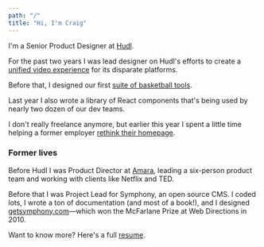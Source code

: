 ```yaml
---
path: "/"
title: "Hi, I'm Craig"
---
```


I'm a Senior Product Designer at [Hudl](http://hudl.com).

For the past two years I was lead designer on Hudl's efforts to create a [unified video experience](/hudl-video-experience/) for its disparate platforms.

Before that, I designed our first [suite of basketball tools](/hudl-basketball/).

Last year I also wrote a library of React components that's being used by nearly two dozen of our dev teams.

I don't really freelance anymore, but earlier this year I spent a little time helping a former employer [rethink their homepage](/ssrc-homepage/).

### Former lives

Before Hudl I was Product Director at [Amara](http://amara.org), leading a six-person product team and working with clients like Netflix and TED.

Before that I was Project Lead for Symphony, an open source CMS. I coded lots, I wrote a ton of documentation (and most of a book!), and I designed [getsymphony.com](http://getsymphony.com)—which won the McFarlane Prize at Web Directions in 2010.

Want to know more? Here's a full [resume](/resume/).
